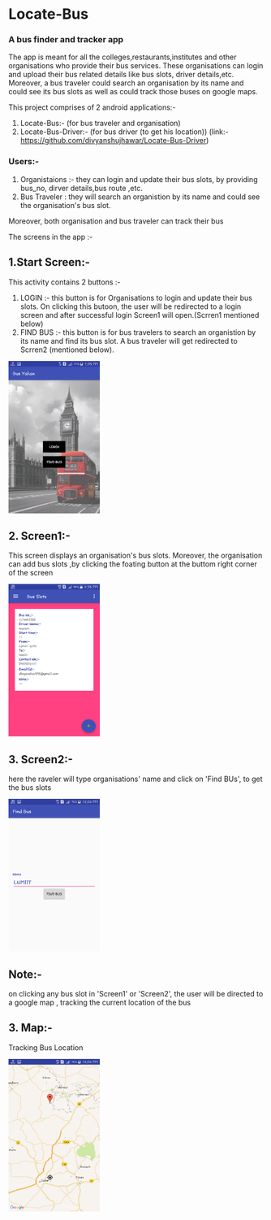 # Locate-Bus
### A bus finder and tracker app<br>
The app is meant for all the colleges,restaurants,institutes and other organisations who provide their bus services. These organisations can login and upload their bus related details like bus slots, driver details,etc. Moreover, a bus traveler could search an organisation by its name  and could see its bus slots as well as could track those buses on google maps.

This project comprises of 2 android applications:-
1. Locate-Bus:- (for bus traveler and organisation)  
2. Locate-Bus-Driver:- (for bus driver (to get his location)) (link:- https://github.com/divyanshujhawar/Locate-Bus-Driver)

### Users:-
1. Organistaions :- they can login and update their bus slots,  by providing bus_no, dirver details,bus route ,etc.
2. Bus Traveler : they will search an organistion by its name and could see the organisation's bus slot.

Moreover, both organisation and bus traveler  can track their bus

The screens in the app :-

## 1.Start Screen:-
This activity contains 2 buttons :-
1. LOGIN :- this button is for Organisations  to login and update their bus slots. On clicking this butoon, the user will be redirected to a login screen and after successful login Screen1 will open.(Scrren1 mentioned below)
2. FIND BUS :- this button is for bus travelers to search an organistion by its name and find its bus slot. A bus traveler will get redirected to Scrren2 (mentioned below).

<div>
<img src="/Screenshots/home.png" alt="Drawing"  height="300" width="180" >
</div>

## 2. Screen1:-
This screen displays an organisation's bus slots. Moreover, the organisation can add  bus slots ,by clicking the foating button at the buttom right corner of the screen
<div>
<img src="/Screenshots/org.png" alt="Drawing"  height="300" width="180" >
</div>

## 3. Screen2:-
here the raveler will type organisations' name and click on 'Find BUs', to get the bus slots
<div>
<img src="/Screenshots/find_bus.png" alt="Drawing"  height="300" width="180" >
</div>



## Note:- 
on clicking any bus slot in 'Screen1' or 'Screen2', the user will be directed to a google map , tracking the current location of the bus

## 3. Map:-
Tracking Bus Location
<div>
<img src="/Screenshots/map.png" alt="Drawing"  height="300" width="180" >
</div>

